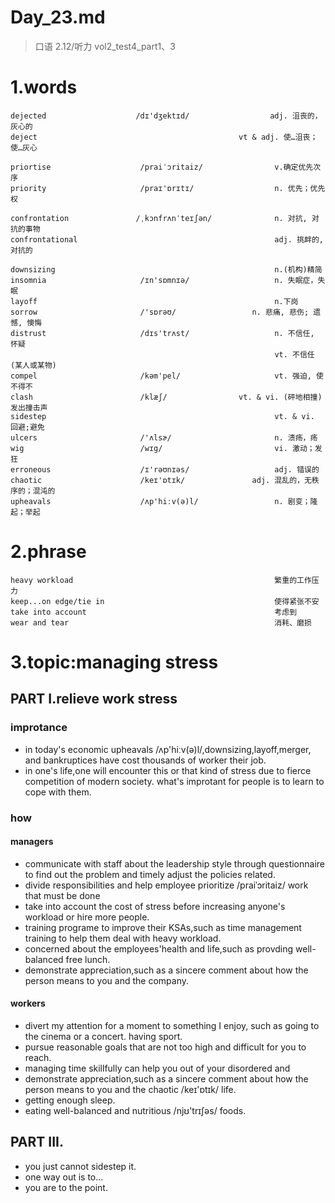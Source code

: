 # Day_23.md
> 口语 2.12/听力 vol2_test4_part1、3
# 1.words
    dejected                    /dɪ'dʒektɪd/                  adj. 沮丧的，灰心的
    deject                                             vt & adj. 使…沮丧；使…灰心

    priortise                    /praiˈɔritaiz/                v.确定优先次序
    priority                     /praɪ'ɒrɪtɪ/                  n. 优先；优先权
    
    confrontation               /ˌkɔnfrʌnˈteɪʃən/              n. 对抗, 对抗的事物
    confrontational                                            adj. 挑衅的, 对抗的

    downsizing                                                 n.(机构)精简
    insomnia                     /ɪn'sɒmnɪə/                   n. 失眠症，失眠
    layoff                                                     n.下岗
    sorrow                       /'sɒrəʊ/                 n. 悲痛, 悲伤; 遗憾, 懊悔
    distrust                     /dɪs'trʌst/                   n. 不信任, 怀疑
                                                               vt. 不信任(某人或某物)
    compel                       /kəm'pel/                     vt. 强迫, 使不得不
    clash                        /klæʃ/                vt. & vi. (砰地相撞)发出撞击声
    sidestep                                                   vt. & vi. 回避;避免
    ulcers                       /'ʌlsɚ/                       n. 溃疡，疡
    wig                          /wɪg/                         vi. 激动；发狂 
    erroneous                    /ɪ'rəʊnɪəs/                   adj. 错误的
    chaotic                      /keɪ'ɒtɪk/               adj. 混乱的，无秩序的；混沌的
    upheavals                    /ʌp'hiːv(ə)l/                 n. 剧变；隆起；举起
      
# 2.phrase
    heavy workload                                             繁重的工作压力
    keep...on edge/tie in                                      使得紧张不安
    take into account                                          考虑到
    wear and tear                                              消耗、磨损

# 3.topic:managing stress
## PART I.relieve work stress
### improtance
- in today's economic upheavals /ʌp'hiːv(ə)l/,downsizing,layoff,merger,
and bankruptices
have cost 
thousands of 
worker their job.
- in one's life,one will encounter this or that kind of stress due to
fierce competition
of modern
society.
what's 
improtant for
people is to
learn to 
cope with
them.

### how
#### managers
- communicate with staff about the leadership style through
questionnaire to 
find out 
the problem
and timely
adjust the 
policies
related.
- divide responsibilities and help employee prioritize  /praiˈɔritaiz/ 
work that must be done
- take into account the cost of stress before increasing anyone's
workload or hire
more people.
- training programe to improve their KSAs,such as time
management training
to help them 
deal with heavy
workload.
- concerned about the employees'health and life,such as provding
well-balanced 
free lunch.
- demonstrate appreciation,such as a sincere comment about how
the person
means to you
and the 
company.

#### workers
- divert my attention for a moment to something I enjoy,
such as going 
to the 
cinema 
or a 
concert.
having
sport.
- pursue reasonable goals that are not too high and difficult
for you to reach.
- managing time skillfully can help you out of your 
disordered and 
- demonstrate appreciation,such as a sincere comment about how
the person
means to you
and the 
chaotic /keɪ'ɒtɪk/ 
life.
- getting enough sleep.
- eating well-balanced and nutritious /njʊ'trɪʃəs/ foods.

## PART III.
- you just cannot sidestep it.
- one way out is to...
- you are to the point.

















